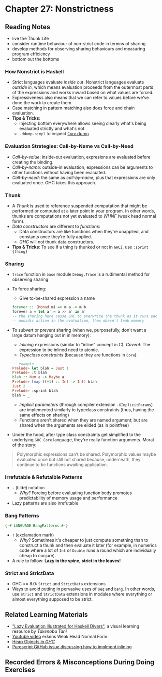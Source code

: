 # Chapter 27: Nonstrictness

## Reading Notes

- live the Thunk Life
- consider runtime behaviour of non-strict code in termns of sharing
- develop methods for observing sharing behaviours and measuring program efficiency
- bottom out the bottoms

### How Nonstrict is Haskell

- Strict languages evaluate *inside out*. Nonstrict languages evaluate *outside in*, which means evaluation proceeds from the outermost parts of the expressions and works inward based on what values are forced.
- Expressiveness also means that we can refer to values before we've done the work to create them.
- Case matching in pattern matching also does force and chain evaluation.
- **Tips & Tricks**: 
  - Injecting bottom everywhere allows seeing clearly what's being evaluated strictly and what's not.
  - `-ddump-simpl` to inspect [`Core` dump](https://gitlab.haskell.org/ghc/ghc/-/wikis/commentary/compiler/core-syn-type)

### Evaluation Strategies: Call-by-Name vs Call-by-Need

- *Call-by-value*: inside-out evaluation, expresions are evaluated before creating the binding.
- *Call-by-name*: outside-in evaluation; expressions can be arguments to other functions without having been evaluated. 
- *Call-by-need*: the same as *call-by-name*, plus that expressions are only evaluated once. GHC takes this approach.
  
### Thunk 

- A *Thunk* is used to reference suspended computation that might be performed or computed at a later point in your program. In other words, thunks are computations not yet evaluated to *WHNF* (weak head normal form).
- *Data constructors* are different to *functions*: 
  - Data constructors are like functions when they're unapplied, and constants once they're fully applied.
  - *GHC* will not thunk data constructors.
- **Tips & Tricks**: To see if a thing is thunked or not in `GHCi`, use `:sprint {thing}` 

### Sharing

- `trace` function in `base` module `Debug.Trace` is a rudimental method for observing sharing 
- To force sharing: 
  - Give to-be-shared expression a name
  
  ```hs
  forever :: (Monad m) => m a -> m b
  forever a = let a' = a >> a' in a' 
  -- the sharing here cause GHC to overwrite the thunk as it runs each 
  -- monadic action in the evaluation, thus doesn't leak memory
  ```

- To subvert or prevent sharing (when we, purposefully, don't want a large datum hanging out in in memory):
  - *Inlining* expressions (similar to "inline" concept in C). *Caveat*: The expression to be inlined need to atomic.
  - *Typeclass constraints* (because they are functions in `Core`)

  ```hs
  -- example
  Prelude> let blah = Just 1
  Prelude> :t blah
  blah :: Num a -> Maybe a
  Prelude> fmap ((+1) :: Int -> Int) blah
  Just 2
  Prelude> :sprint blah
  blah = _
  ```

    - *Implicit parameters* (through compiler extension `-XImplicitParams`) are implemented similarly to typeclass constraints (thus, having the same effects on sharing)
  - Functions aren't shared when they are named argument; but are shared when the arguments are elided (as in pointfree)

- Under the hood, after type class constraints get simplified to the underlying `GHC Core` language, they're really function arguments. Moral of the story:
> Polymorphic expressions can't be shared. Polymorphic values maybe evaluated once but still not shared because, underneath, they continue to be functions awaiting application.

### Irrefutable & Refutalble Patterns 

- `~` (tilde) notation
  - *Why?* Forcing before evaluating function body promotes predictability of memory usage and performance 
- Lazy patterns are also irrefutable

### Bang Patterns

```hs
{-# LANGUAGE BangPatterns #-}
```

- `!` (exclamation mark)
  - *Why?* Sometimes it's cheaper to just compute something than to construct a thunk and then evaluate it later (for example, in numerics code where a lot of `Int` or `Double` runs a round which are individually cheap to conjure).
- A rule to follow: **Lazy in the spine, strict in the leaves!**

### Strict and StrictData

- GHC >= 8.0: `Strict` and `StrictData` extensions
- Ways to avoid putting in pervasive uses of `seq` and `bang`. In other words, use `Strict` and `StrictData` extensions in modules where everything or almost everything supposed to be strict.

## Related Learning Materials

- ["Lazy Evaluation Illustrated for Haskell Divers"](https://takenobu-hs.github.io/downloads/haskell_lazy_evaluation.pdf), a visual learning resource by *Takenobu Tani*
- [Youtube video](https://www.youtube.com/watch?v=QBQ9_9R7o8I&t) exlains Weak Head Normal Form
- [Heap Objects in *GHC*](https://gitlab.haskell.org/ghc/ghc/-/wikis/commentary/rts/storage/heap-objects)
- [Purescript GitHub issue discussing how to implment inlining](https://github.com/purescript/purescript/issues/2345#issuecomment-279171865)
  
## Recorded Errors & Misconceptions During Doing Exercises
